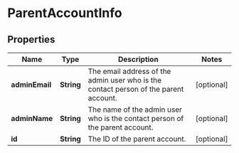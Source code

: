
# ParentAccountInfo

## Properties
Name | Type | Description | Notes
------------ | ------------- | ------------- | -------------
**adminEmail** | **String** | The email address of the admin user who is the contact person of the parent account. |  [optional]
**adminName** | **String** | The name of the admin user who is the contact person of the parent account. |  [optional]
**id** | **String** | The ID of the parent account. |  [optional]



